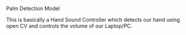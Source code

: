 Palm Detection Model

This is basically a Hand Sound Controller which detects our hand using open CV and controls the volume of our Laptop/PC.
